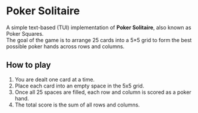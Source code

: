 # Poker Solitaire

A simple text-based (TUI) implementation of **Poker Solitaire**, also known as Poker Squares.  
The goal of the game is to arrange 25 cards into a 5×5 grid to form the best possible poker hands across rows and columns.

## How to play

1. You are dealt one card at a time. 
2. Place each card into an empty space in the 5x5 grid.
3. Once all 25 spaces are filled, each row and column is scored as a poker hand.
4. The total score is the sum of all rows and columns.